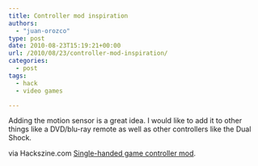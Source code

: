 ```yaml
---
title: Controller mod inspiration
authors: 
  - "juan-orozco"
type: post
date: 2010-08-23T15:19:21+00:00
url: /2010/08/23/controller-mod-inspiration/
categories:
  - post
tags:
  - hack
  - video games

---
```

Adding the motion sensor is a great idea. I would like to add it to other things like a DVD/blu-ray remote as well as other controllers like the Dual Shock.

via Hackszine.com [Single-handed game controller mod][1].

<!--YouTube Error: bad URL entered-->

 [1]: http://blog.makezine.com/archive/2010/08/single-handed_game_controller_mod.html
